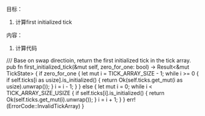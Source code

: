 目标：
1. 计算first initialized tick 


内容：
1. 计算代码

/// Base on swap directioin, return the first initialized tick in the tick array.
    pub fn first_initialized_tick(&mut self, zero_for_one: bool) -> Result<&mut TickState> {
        if zero_for_one {
            let mut i = TICK_ARRAY_SIZE - 1;
            while i >= 0 {
                if self.ticks[i as usize].is_initialized() {
                    return Ok(self.ticks.get_mut(i as usize).unwrap());
                }
                i = i - 1;
            }
        } else {
            let mut i = 0;
            while i < TICK_ARRAY_SIZE_USIZE {
                if self.ticks[i].is_initialized() {
                    return Ok(self.ticks.get_mut(i).unwrap());
                }
                i = i + 1;
            }
        }
        err!(ErrorCode::InvalidTickArray)
    }
